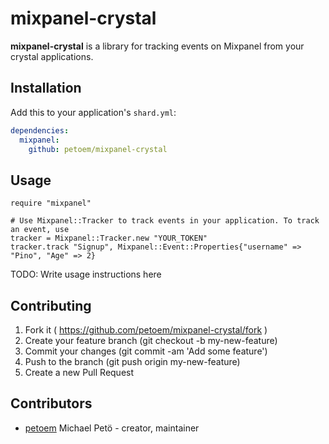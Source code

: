 # mixpanel-crystal

**mixpanel-crystal** is a library for tracking events on Mixpanel from your crystal applications.

## Installation

Add this to your application's `shard.yml`:

```yaml
dependencies:
  mixpanel:
    github: petoem/mixpanel-crystal
```

## Usage

```crystal
require "mixpanel"

# Use Mixpanel::Tracker to track events in your application. To track an event, use
tracker = Mixpanel::Tracker.new "YOUR_TOKEN"
tracker.track "Signup", Mixpanel::Event::Properties{"username" => "Pino", "Age" => 2}
```

TODO: Write usage instructions here

## Contributing

1. Fork it ( https://github.com/petoem/mixpanel-crystal/fork )
2. Create your feature branch (git checkout -b my-new-feature)
3. Commit your changes (git commit -am 'Add some feature')
4. Push to the branch (git push origin my-new-feature)
5. Create a new Pull Request

## Contributors

- [petoem](https://github.com/petoem) Michael Petö - creator, maintainer
